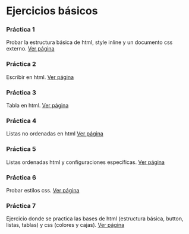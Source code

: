 # Ejercicios básicos

### Práctica 1
Probar la estructura básica de html, style inline y un documento css externo.
[Ver página](practica_1.html)

### Práctica 2
Escribir en html.
[Ver página](practica_2.html)

### Práctica 3
Tabla en html.
[Ver página](practica_3.html)

### Práctica 4
Listas no ordenadas en html
[Ver página](practica_4.html)

### Práctica 5
Listas ordenadas html y configuraciones específicas.
[Ver página](practica_5.html)

### Práctica 6
Probar estilos css.
[Ver página](practica_6.html)

### Práctica 7
Ejercicio donde se practica las bases de html (estructura básica, button, listas, tablas) y css (colores y cajas).
[Ver página](1.Basico/practica_7.html)
